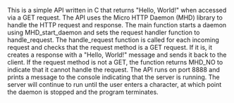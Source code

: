 This is a simple API written in C that returns "Hello, World!" when accessed via a GET request. The API uses the Micro HTTP Daemon (MHD) library to handle the HTTP request and response. The main function starts a daemon using MHD_start_daemon and sets the request handler function to handle_request. The handle_request function is called for each incoming request and checks that the request method is a GET request. If it is, it creates a response with a "Hello, World!" message and sends it back to the client. If the request method is not a GET, the function returns MHD_NO to indicate that it cannot handle the request. The API runs on port 8888 and prints a message to the console indicating that the server is running. The server will continue to run until the user enters a character, at which point the daemon is stopped and the program terminates.
